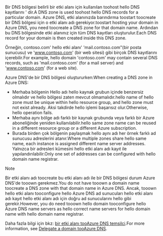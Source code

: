 <span data-ttu-id="a025c-101">Bir DNS bölgesi belirli bir etki alanı için kullanılan toohost hello DNS kayıtlarını ' dir.</span><span class="sxs-lookup"><span data-stu-id="a025c-101">A DNS zone is used toohost hello DNS records for a particular domain.</span></span> <span data-ttu-id="a025c-102">Azure DNS, etki alanınızda barındırma toostart toocreate bir DNS bölgesi için o etki alanı adı gerekiyor.</span><span class="sxs-lookup"><span data-stu-id="a025c-102">toostart hosting your domain in Azure DNS, you need toocreate a DNS zone for that domain name.</span></span> <span data-ttu-id="a025c-103">Ardından bu DNS bölgesinde etki alanınız için tüm DNS kayıtları oluşturulur.</span><span class="sxs-lookup"><span data-stu-id="a025c-103">Each DNS record for your domain is then created inside this DNS zone.</span></span>

<span data-ttu-id="a025c-104">Örneğin, contoso.com' hello etki alanı' 'mail.contoso.com"(bir posta sunucusu) ve 'www.contoso.com' (bir web sitesi) gibi birçok DNS kayıtlarını içerebilir.</span><span class="sxs-lookup"><span data-stu-id="a025c-104">For example, hello domain 'contoso.com' may contain several DNS records, such as 'mail.contoso.com' (for a mail server) and 'www.contoso.com' (for a web site).</span></span>

<span data-ttu-id="a025c-105">Azure DNS'de bir DNS bölgesi oluştururken:</span><span class="sxs-lookup"><span data-stu-id="a025c-105">When creating a DNS zone in Azure DNS:</span></span>

* <span data-ttu-id="a025c-106">Merhaba bölgenin Hello adı hello kaynak grubun içinde benzersiz olmalıdır ve hello bölgesi zaten mevcut olmamalıdır.</span><span class="sxs-lookup"><span data-stu-id="a025c-106">hello name of hello zone must be unique within hello resource group, and hello zone must not exist already.</span></span> <span data-ttu-id="a025c-107">Aksi takdirde hello işlemi başarısız olur.</span><span class="sxs-lookup"><span data-stu-id="a025c-107">Otherwise, hello operation fails.</span></span>
* <span data-ttu-id="a025c-108">Merhaba aynı bölge adı farklı bir kaynak grubunda veya farklı bir Azure aboneliğinde yeniden kullanılabilir.</span><span class="sxs-lookup"><span data-stu-id="a025c-108">hello same zone name can be reused in a different resource group or a different Azure subscription.</span></span>
* <span data-ttu-id="a025c-109">Burada birden çok bölgenin paylaşmak hello aynı adı her örnek farklı ad sunucusu adreslerini atanır.</span><span class="sxs-lookup"><span data-stu-id="a025c-109">Where multiple zones share hello same name, each instance is assigned different name server addresses.</span></span> <span data-ttu-id="a025c-110">Yalnızca bir adresleri kümesini hello etki alanı adı kayıt ile yapılandırılabilir.</span><span class="sxs-lookup"><span data-stu-id="a025c-110">Only one set of addresses can be configured with hello domain name registrar.</span></span>

> [!NOTE]
> <span data-ttu-id="a025c-111">Bir etki alanı adı toocreate bu etki alanı adı ile bir DNS bölgesi durum Azure DNS'de tooown gerekmez.</span><span class="sxs-lookup"><span data-stu-id="a025c-111">You do not have tooown a domain name toocreate a DNS zone with that domain name in Azure DNS.</span></span> <span data-ttu-id="a025c-112">Ancak, tooown hello etki alanı tooconfigure hello Azure DNS ad sunucuları hello etki alanı adı kayıt hello etki alanı adı için doğru ad sunucularını hello gibi gerekir.</span><span class="sxs-lookup"><span data-stu-id="a025c-112">However, you do need tooown hello domain tooconfigure hello Azure DNS name servers as hello correct name servers for hello domain name with hello domain name registrar.</span></span>
> 
> <span data-ttu-id="a025c-113">Daha fazla bilgi için bkz: [bir etki alanı tooAzure DNS temsilci](../articles/dns/dns-domain-delegation.md).</span><span class="sxs-lookup"><span data-stu-id="a025c-113">For more information, see [Delegate a domain tooAzure DNS](../articles/dns/dns-domain-delegation.md).</span></span>
